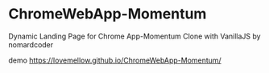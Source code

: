 # ChromeWebApp-Momentum
Dynamic Landing Page for Chrome App-Momentum Clone with VanillaJS by nomardcoder

demo
https://lovemellow.github.io/ChromeWebApp-Momentum/
